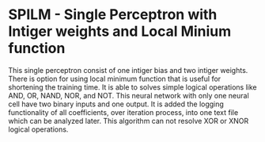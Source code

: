 # SPILM - Single Perceptron with Intiger weights and Local Minium function
This single perceptron consist of one intiger bias and two intiger weights. There is option for using local minimum function that is useful for shortening the training time. It is able to solves simple logical operations like AND, OR, NAND, NOR, and NOT. This neural network with only one neural cell have two binary inputs and one output. It is added the logging functionality of all coefficients, over iteration process, into one text file which can be analyzed later. This algorithm can not resolve XOR or XNOR logical operations.
